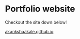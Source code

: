 # Portfolio website

Checkout the site down below!

[akankshaakale.github.io](https://akankshaakale.github.io)
